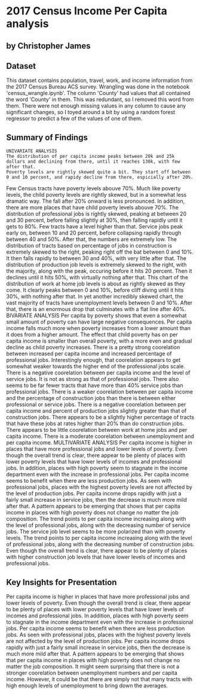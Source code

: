 # 2017 Census Income Per Capita analysis
## by Christopher James

## Dataset

This dataset contains population, travel, work, and income information from the 2017 Census Bureau ACS survey. Wrangling was done in the notebook 'census_wrangle.ipynb'. 
	The column 'County' had values that all contained the word 'County' in them. This was redundant, so I removed this word from them.
	There were not enough missing values in any column to cause any significant changes, so I toyed around a bit by using a random forest regressor to
predict a few of the values of one of them.

## Summary of Findings
	UNIVARIATE ANALYSIS
	The distribution of per capita income peaks between 20k and 25k dollars and declining from there, until it reaches 130k, with few after that.
	Poverty levels are rightly skewed quite a bit. They start off between 0 and 10 percent, and rapidy decline from there, espicially after 20%.
Few Census tracts have poverty levels abouve 70%.
	Much like poverty levels, the child poverty levels are rightly skewed, but in a somewhat less dramatic way. The fall after 20% onward is less pronounced. 
In addition, there are more places that have child poverty levels abouve 70%.
	The distribution of professional jobs is rightly skewed, peaking at between 20 and 30 percent, before falling slightly at 30%, then falling rapidly until it gets to 80%. 
Few tracts have a level higher than that.
	Service jobs peak early on, between 10 and 20 percent, before collapsing rapidly through between 40 and 50%. After that, the numbers are extremely low.
	The distribution of tracts based on percentage of jobs in construction is extremely skewed to the right, peaking right off the bat between 0 and 10%. 
It then falls rapidly to between 30 and 40%, with very little after that.
	The distribution of production job levels is extremely skewed to the right, with the majority, along with the peak, occuring before it hits 20 percent. 
Then it declines until it hits 50%, with virtually nothing after that.
	This chart of the distribution of work at home job levels is about as rightly skewed as they come. 
It clearly peaks between 0 and 10%, before cliff diving until it hits 30%, with nothing after that.
	In yet another incredibly skewed chart, the vast majority of tracts have unemployment levels between 0 and 10%. 
After that, there is an enormous drop that culminates with a flat line after 40%.
	BIVARIATE ANALYSIS
	Per capita by poverty shows that even a somewhat small amount of poverty can have large negative consequences. 
Per capita income falls much more when poverty increases from a lower amount than it does from a higher amount.
	The effect that child poverty has on per capita income is smaller than overall poverty, with a more even and gradual decline as child poverty increases.
	There is a pretty strong coorelation between increased per capita income and increased percentage of professional jobs. 
Interestingly enough, that coorelation appears to get somewhat weaker towards the higher end of the professional jobs scale.
	There is a negative coorelation between per capita income and the level of service jobs. 
It is not as strong as that of professional jobs. There also seems to be far fewer tracts that have more than 40% service jobs than professional jobs.
	There is a weaker coorelation between per capita income and the percentage of construction jobs than there is between either professional or service jobs.
	There is a negative coorelation between per capita income and percent of production jobs slightly greater than that of construction jobs. 
There appears to be a slightly higher percentage of tracts that have these jobs at rates higher than 20% than do construction jobs.
	There appears to be little coorelation between work at home jobs and per capita income.
There is a moderate coorelation between unemployment and per capita income.
	MULTIVARIATE ANALYSIS
	Per capita income is higher in places that have more professional jobs and lower levels of poverty. 
Even though the overall trend is clear, there appear to be plenty of places with lower poverty levels that have lower levels of incomes and professional jobs. 
In addition, places with high poverty seem to stagnate in the income department even with the increase in professional jobs.
	Per capita income seems to benefit when there are less production jobs. 
As seen with professional jobs, places with the highest poverty levels are not affected by the level of production jobs.
	Per capita income drops rapidly with just a fairly small increase in service jobs, then the decrease is much more mild after that. 
A pattern appears to be emerging that shows that per capita income in places with high poverty does not change no matter the job composition.
	The trend points to per capita income increasing along with the level of professional jobs, along with the decreasing number of service jobs. 
The service job level seems to be more polarized than with poverty levels.
	The trend points to per capita income increasing along with the level of professional jobs, along with the decreasing number of construction jobs. 
Even though the overall trend is clear, there appear to be plenty of places with higher construction job levels that have lower levels of incomes and professional jobs.



## Key Insights for Presentation

Per capita income is higher in places that have more professional jobs and lower levels of poverty. 
Even though the overall trend is clear, there appear to be plenty of places with lower poverty levels that have lower levels of incomes and professional jobs. 
In addition, places with high poverty seem to stagnate in the income department even with the increase in professional jobs.
	Per capita income seems to benefit when there are less production jobs. 
As seen with professional jobs, places with the highest poverty levels are not affected by the level of production jobs.
	Per capita income drops rapidly with just a fairly small increase in service jobs, then the decrease is much more mild after that. 
A pattern appears to be emerging that shows that per capita income in places with high poverty does not change no matter the job composition.
	 It might seem surprising that there is not a stronger coorelation between unemployment numbers and per capita income. 
However, it could be that there are simply not that many tracts with high enough levels of unemployment to bring down the averages.

